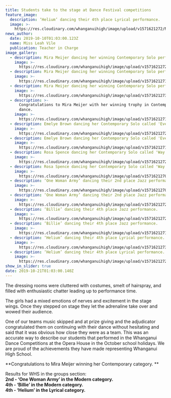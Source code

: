 ```yaml
---
title: Students take to the stage at Dance Festival competitions
feature_image:
  description: ‘Helium’ dancing their 4th place Lyrical performance.
  image: >-
    https://res.cloudinary.com/whanganuihigh/image/upload/v1571621272/News/73315291_774225172999823_2775230128043589632_n.jpg
news_author:
  date: 2019-10-10T01:03:00.123Z
  name: Miss Leah Vile
  publication: Teacher in Charge
image_gallery:
  - description: Mira Meijer dancing her winning Contemporary Solo performance.
    image: >-
      https://res.cloudinary.com/whanganuihigh/image/upload/v1571621272/News/75271478_774224742999866_9040152670492426240_n.jpg
  - description: Mira Meijer dancing her winning Contemporary Solo performance.
    image: >-
      https://res.cloudinary.com/whanganuihigh/image/upload/v1571621271/News/73044607_774224736333200_4137905654859825152_n.jpg
  - description: Mira Meijer dancing her winning Contemporary Solo performance.
    image: >-
      https://res.cloudinary.com/whanganuihigh/image/upload/v1571621273/News/75341257_774224789666528_5950547373221478400_n.jpg
  - description: >-
      Congratulations to Mira Meijer with her winning trophy in Contemporary
      dance.
    image: >-
      https://res.cloudinary.com/whanganuihigh/image/upload/v1571621271/News/72748330_774224949666512_5201683451085848576_n.jpg
  - description: Emelye Brown dancing her Contemporary Solo called 'Everglow'.
    image: >-
      https://res.cloudinary.com/whanganuihigh/image/upload/v1571621272/News/72615342_774224869666520_2899914364381298688_n.jpg
  - description: Emelye Brown dancing her Contemporary Solo called 'Everglow'.
    image: >-
      https://res.cloudinary.com/whanganuihigh/image/upload/v1571621271/News/72627531_774224919666515_4954385577848864768_n.jpg
  - description: Rosa Spence dancing her Contemporary Solo called 'Way Down We Go'.
    image: >-
      https://res.cloudinary.com/whanganuihigh/image/upload/v1571621272/News/74291834_774224802999860_565749219831316480_n.jpg
  - description: Rosa Spence dancing her Contemporary Solo called 'Way Down We Go'.
    image: >-
      https://res.cloudinary.com/whanganuihigh/image/upload/v1571621270/News/73073224_774224849666522_9105742748157214720_n.jpg
  - description: ‘One Woman Army’ dancing their 2nd place Jazz performance.
    image: >-
      https://res.cloudinary.com/whanganuihigh/image/upload/v1571621270/News/72730269_774225076333166_1288323299255779328_n.jpg
  - description: ‘One Woman Army’ dancing their 2nd place Jazz performance.
    image: >-
      https://res.cloudinary.com/whanganuihigh/image/upload/v1571621272/News/74573350_774225119666495_6457395866821984256_n.jpg
  - description: ‘Billie’ dancing their 4th place Jazz performance.
    image: >-
      https://res.cloudinary.com/whanganuihigh/image/upload/v1571621272/News/75226557_774224986333175_5225783994347421696_n.jpg
  - description: ‘Billie’ dancing their 4th place Jazz performance.
    image: >-
      https://res.cloudinary.com/whanganuihigh/image/upload/v1571621271/News/73285484_774225012999839_3604881233965744128_n.jpg
  - description: ‘Helium’ dancing their 4th place Lyrical performance.
    image: >-
      https://res.cloudinary.com/whanganuihigh/image/upload/v1571621273/News/75496067_774225142999826_6975815238541115392_n.jpg
  - description: ‘Helium’ dancing their 4th place Lyrical performance.
    image: >-
      https://res.cloudinary.com/whanganuihigh/image/upload/v1571621272/News/73315291_774225172999823_2775230128043589632_n.jpg
show_in_slider: true
date: 2019-10-21T01:03:00.140Z
---
```

The dressing rooms were cluttered with costumes, smelt of hairspray, and filled with enthusiastic chatter leading up to performance time. 

The girls had a mixed emotions of nerves and excitement in the stage wings. Once they stepped on stage they let the adrenaline take over and wowed their audience. 

One of our teams music skipped and at prize giving and the adjudicator congratulated them on continuing with their dance without hesitating and said that it was obvious how close they were as a team. This was an accurate way to describe our students that performed in the Whanganui Dance Competitions at the Opera House in the October school holidays. We are proud of the achievements they have made representing Whanganui High School.

**Congratulations to Mira Meijer winning her Contemporary category.**

Results for WHS in the groups section:  
**2nd - ‘One Woman Army’ in the Modern category.**  
**4th - ‘Billie’ in the Modern category.**  
**4th - ‘Helium’ in the Lyrical category.**

 
